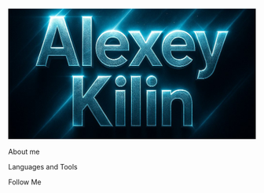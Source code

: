![Header](https://github.com/Alekcey5977/Alekcey5977/blob/main/assets/header.jpg)

About me



Languages and Tools

Follow Me